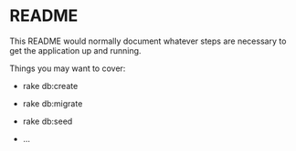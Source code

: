 # README

This README would normally document whatever steps are necessary to get the
application up and running.

Things you may want to cover:

* rake db:create
* rake db:migrate
* rake db:seed

* ...
